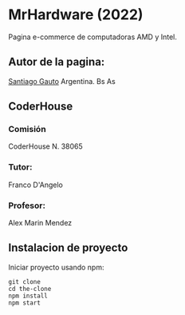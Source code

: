 # MrHardware (2022)

Pagina e-commerce de computadoras AMD y Intel.

## Autor de la pagina:

[Santiago Gauto](https://github.com/SantiagoGauto) 
Argentina. Bs As

## CoderHouse

### Comisión 
CoderHouse N. 38065
### Tutor:
Franco D'Angelo
### Profesor:
Alex Marin Mendez

## Instalacion de proyecto
Iniciar proyecto usando npm:

    git clone
    cd the-clone
    npm install 
    npm start 

